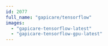 ```yaml
---
id: 2077
full_name: "gapicare/tensorflow"
images: 
  - "gapicare-tensorflow-latest"
  - "gapicare-tensorflow-gpu-latest"
---
```

